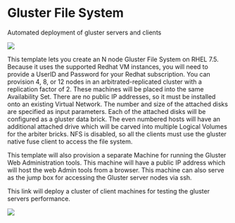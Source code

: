 # Gluster File System
Automated deployment of gluster servers and clients

<a href="https://portal.azure.com/#create/Microsoft.Template/uri/https%3A%2F%2Fraw.githubusercontent.com%2Fgrandparoach%2Fgluster%2FEDA%2Fazuredeploy.json" target="_blank">
    <img src="http://azuredeploy.net/deploybutton.png"/>
</a>

This template lets you create an N node Gluster File System on RHEL 7.5. Because it uses the supported Redhat VM instances, you will need to provide a UserID and Password for your Redhat subscription.  You can provision 4, 8, or 12 nodes in an arbitrated-replicated cluster with a replication factor of 2. These machines will be placed into the same Availability Set.  There are no public IP addresses, so it must be installed onto an existing Virtual Network.  The number and size of the attached disks are specified as input parameters.  Each of the attached disks will be configured as a gluster data brick.  The even numbered hosts will have an additional attached drive which will be carved into multiple Logical Volumes for the arbiter bricks.  NFS is disabled, so all the clients must use the gluster native fuse client to access the file system.

This template will also provision a separate Machine for running the Gluster Web Administration tools.  This machine will have a public IP address which will host the web Admin tools from a browser.  This machine can also serve as the jump box for accessing the Gluster server nodes via ssh.  




This link will deploy a cluster of client machines for testing the gluster servers performance.

<a href="https://portal.azure.com/#create/Microsoft.Template/uri/https%3A%2F%2Fraw.githubusercontent.com%2Fgrandparoach%2Fgluster%2FEDA%2Fgluster_client.json" target="_blank">
    <img src="http://azuredeploy.net/deploybutton.png"/>
</a>

